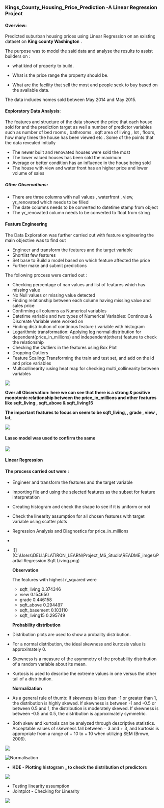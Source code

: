 ### Kings_County_Housing_Price_Prediction -A Linear Regression Project

#### Overview:

Predicted suburban housing prices using Linear Regression on an  existing dataset on **King county Washington** .

The purpose was to model the said data and analyse the results to assist builders on :

- what kind of property to build. 

- What is the price range the property should be.

- What are the facility that sell the most and people seek to buy based on the available data.

The data includes homes sold between May 2014 and May 2015. 

#### Exploratory Data Analysis:

The features and structure of the data showed the price that each house sold for and the prediction target as well a number of predictor variables such as number of bed rooms , bathrooms , sqft area of living , lot , floors, how many times the house has been viewed etc . Some of the points that the data revealed initially 

- The newer built and renovated houses were sold the most
- The lower valued houses has been sold the maximum
- Average or better condition has an influence in the house being sold
- The house with view and water front has an higher price and lower volume of sales

##### Other Observations:

- There are three columns with null values , waterfront , view, yr_renovated which needs to be filled
- The date columns needs to be converted to datetime stamp from object
- The yr_renovated column needs to be converted to float from string

#### Feature Engineering

The Data Exploration was further carried out with feature engineering the main objective was to find out 

- Engineer and transform the features and the target variable
- Shortlist few features
- Set base to Build a model based on which feature affected the price 
- Further make and submit predictions

The following process were carried out :

- Checking percentage of nan values and list of features which has missing value
- No Null values or missing value detected
- Finding relationship between each column having missing value and sales price
- Confirming all columns as Numerical variables
- Datetime variable and two types of Numerical Variables: Continous & Discreate Variable were worked on
- Finding distribution of continous feature / variable with histogram
- Logarithmic transformation: Applying log normal distribution for dependent(price_in_millions) and independent(others) feature to check the relationship 
- Checking the Outliers in the features using Box Plot
- Dropping Outliers
- Feature Scaling: Transforming the train and test set, and add on the id and price variables
- Multicollinearity :using heat map for checking multi_collinearity between variables

![](C:\Users\DELL\FLATIRON_LEARN\Project_MS_Studio\README_imges\Col_Rel.png)

**Over all Observation: here we can see that there is a strong & positive monotonic relationship between the price_in_millions and other features like sqft_living , sqft_above & sqft_living15**

**The important features to focus on seem to be sqft_living, , grade , view , lat,** 

![](C:\Users\DELL\FLATIRON_LEARN\Project_MS_Studio\README_imges\Lasso_Select1.png)

#### Lasso model was used to confirm the same

![](C:\Users\DELL\FLATIRON_LEARN\Project_MS_Studio\README_imges\Lasso_Select-1604680131206.png)



#### Linear Regression

#### The process carried out were : 

- Engineer and transform the features and the target variable

- Importing file and using the selected features as the subset for feature interpretation

- Creating histogram and check the shape to see if it is uniform or not

- Check the linearity assumption for all chosen features with target variable using scatter plots 

- Regression Analysis and Diagnostics for price_in_millions

- 

- ![](C:\Users\DELL\FLATIRON_LEARN\Project_MS_Studio\README_imges\Partial Regression Sqft Living.png)

  **Observation**

  The features with highest r_squared were

  - sqft_living 0.374346
  - view 0.154650
  - grade 0.446158
  - sqft_above 0.294497
  - sqft_basement 0.103110
  - sqft_living15 0.295749

  **Probability distribution**

- Distribution plots are used to show a probality distribution.

- For a normal distribution, the ideal skewness and kurtosis value is approximately 0.

- Skewness is a measure of the asymmetry of the probability distribution of a random variable about its mean.

- Kurtosis is used to describe the extreme values in one versus the other tail of a distribution.

  **Normalization**

- As a general rule of thumb: If skewness is less than -1 or greater than 1, the distribution is highly skewed. If skewness is between -1 and -0.5 or between 0.5 and 1, the distribution is moderately skewed. If skewness is between -0.5 and 0.5, the distribution is approximately symmetric.

- Both skew and kurtosis can be analyzed through descriptive statistics. Acceptable values of skewness fall between − 3 and + 3, and kurtosis is appropriate from a range of − 10 to + 10 when utilizing SEM (Brown, 2006).

![](C:\Users\DELL\FLATIRON_LEARN\Project_MS_Studio\README_imges\n.png)

![Normalisation](C:\Users\DELL\FLATIRON_LEARN\Project_MS_Studio\README_imges\Normalisation.png)

- **KDE - Plotting histogram _ to check the distribution of predictors**

![](C:\Users\DELL\FLATIRON_LEARN\Project_MS_Studio\README_imges\KDE.png)

- Testing linearity assumption
- Jointplot - Checking for Linearity 

![](C:\Users\DELL\FLATIRON_LEARN\Project_MS_Studio\README_imges\JointPlot.png)

#### 

